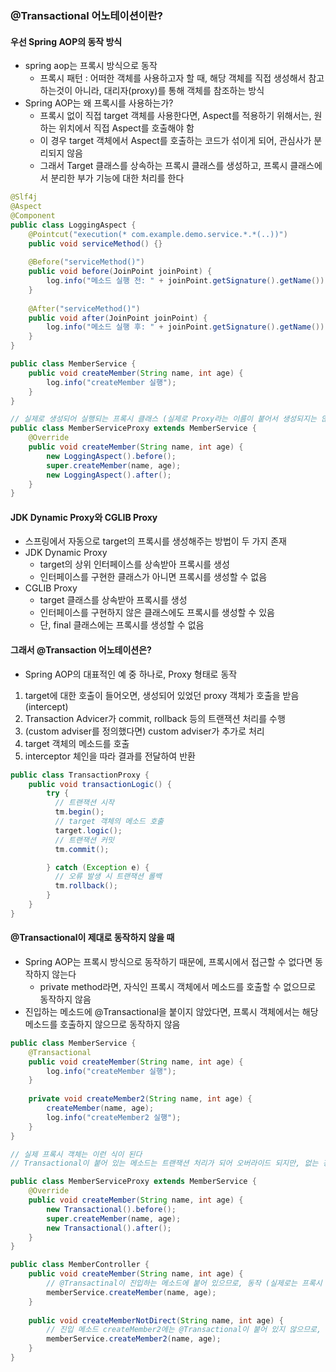 ### @Transactional 어노테이션이란?

#### 우선 Spring AOP의 동작 방식
- spring aop는 프록시 방식으로 동작
  - 프록시 패턴 : 어떠한 객체를 사용하고자 할 때, 해당 객체를 직접 생성해서 참고하는것이 아니라, 대리자(proxy)를 통해 객체를 참조하는 방식
- Spring AOP는 왜 프록시를 사용하는가?
  - 프록시 없이 직접 target 객체를 사용한다면, Aspect를 적용하기 위해서는, 원하는 위치에서 직접 Aspect를 호출해야 함
  - 이 경우 target 객체에서 Aspect를 호출하는 코드가 섞이게 되어, 관심사가 분리되지 않음
  - 그래서 Target 클래스를 상속하는 프록시 클래스를 생성하고, 프록시 클래스에서 분리한 부가 기능에 대한 처리를 한다
```java
@Slf4j
@Aspect
@Component
public class LoggingAspect {
    @Pointcut("execution(* com.example.demo.service.*.*(..))")
    public void serviceMethod() {}
	
    @Before("serviceMethod()")
    public void before(JoinPoint joinPoint) {
        log.info("메소드 실행 전: " + joinPoint.getSignature().getName());
    }
	
	@After("serviceMethod()")
    public void after(JoinPoint joinPoint) {
        log.info("메소드 실행 후: " + joinPoint.getSignature().getName());
    }
}

public class MemberService {
    public void createMember(String name, int age) {
        log.info("createMember 실행");
    }
}

// 실제로 생성되어 실행되는 프록시 클래스 (실제로 Proxy라는 이름이 붙어서 생성되지는 않고 내부적으로 문자열이 붙어서 생성됨)
public class MemberServiceProxy extends MemberService {
	@Override
    public void createMember(String name, int age) {
        new LoggingAspect().before();
        super.createMember(name, age);
        new LoggingAspect().after();
    }
}
```

#### JDK Dynamic Proxy와 CGLIB Proxy
- 스프링에서 자동으로 target의 프록시를 생성해주는 방법이 두 가지 존재
- JDK Dynamic Proxy
  - target의 상위 인터페이스를 상속받아 프록시를 생성
  - 인터페이스를 구현한 클래스가 아니면 프록시를 생성할 수 없음
- CGLIB Proxy
  - target 클래스를 상속받아 프록시를 생성
  - 인터페이스를 구현하지 않은 클래스에도 프록시를 생성할 수 있음
  - 단, final 클래스에는 프록시를 생성할 수 없음

#### 그래서 @Transaction 어노테이션은?
- Spring AOP의 대표적인 예 중 하나로, Proxy 형태로 동작

1. target에 대한 호출이 들어오면, 생성되어 있었던 proxy 객체가 호출을 받음 (intercept)
2. Transaction Advicer가 commit, rollback 등의 트랜잭션 처리를 수행
3. (custom adviser를 정의했다면) custom adviser가 추가로 처리
4. target 객체의 메소드를 호출
5. interceptor 체인을 따라 결과를 전달하여 반환

```java
public class TransactionProxy {
    public void transactionLogic() {
        try {
          // 트랜잭션 시작
          tm.begin();
          // target 객체의 메소드 호출
          target.logic();
		  // 트랜잭션 커밋
          tm.commit();

        } catch (Exception e) {
          // 오류 발생 시 트랜잭션 롤백
          tm.rollback();
        }
    }
}
```

#### @Transactional이 제대로 동작하지 않을 때
- Spring AOP는 프록시 방식으로 동작하기 때문에, 프록시에서 접근할 수 없다면 동작하지 않는다
  - private method라면, 자식인 프록시 객체에서 메소드를 호출할 수 없으므로 동작하지 않음
- 진입하는 메소드에 @Transactional을 붙이지 않았다면, 프록시 객체에서는 해당 메소드를 호출하지 않으므로 동작하지 않음
```java
public class MemberService {
    @Transactional
    public void createMember(String name, int age) {
        log.info("createMember 실행");
    }
    
    private void createMember2(String name, int age) {
		createMember(name, age);
        log.info("createMember2 실행");
    }
}

// 실제 프록시 객체는 이런 식이 된다
// Transactional이 붙어 있는 메소드는 트랜잭션 처리가 되어 오버라이드 되지만, 없는 경우에는 원래 객체의 메소드를 호출하는 것과 같게 된다

public class MemberServiceProxy extends MemberService {
    @Override
    public void createMember(String name, int age) {
        new Transactional().before();
        super.createMember(name, age);
        new Transactional().after();
    }
}

public class MemberController {
    public void createMember(String name, int age) {
		// @Transactinal이 진입하는 메소드에 붙어 있으므로, 동작 (실제로는 프록시 객체가 호출)
        memberService.createMember(name, age);
    }
	
    public void createMemberNotDirect(String name, int age) {
		// 진입 메소드 createMember2에는 @Transactional이 붙어 있지 않으므로, 동작하지 않음
        memberService.createMember2(name, age);
    }
}
```